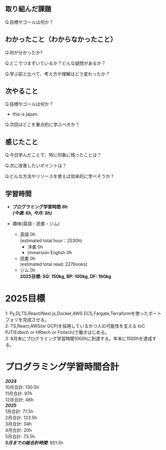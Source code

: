 ## 取り組んだ課題
Q.目標やゴールは何か？


## わかったこと（わからなかったこと）
Q.何が分かったか?

Q.どこでつまずいているか？どんな疑問があるか？


Q.学ぶ前と比べて、考え方や理解はどう変わったか？


## 次やること
Q.目標やゴールは何か？
- this is japan.
  
Q.次回はどこを重点的に学ぶべきか？


## 感じたこと
Q.今日学んだことで、特に印象に残ったことは？

Q.次に改善したいポイントは？

Q.どんな方法やリソースを使えば効率的に学べそうか？


## 学習時間
- **プログラミング学習時間**
_**6h<br>
(今週: 6h, 今月: 6h)**_

- 趣味(英語・読書・ジム)
  - 英語 0h<br>(estimated total hour：2530h)
    - 洋書 0h
    - Immersion English 0h
  - 読書 0h<br>(estimated total read: 227books)
  - ジム 0h<br>**2025目標: SQ: 150kg, BP: 100kg, DF: 160kg**

# 2025目標
1: Py,Dj,TS,React/Next.js,Docker,AWS ECS,Fargate,Terraformを使ったポートフォリを完成させる。<br>
2: TS,React,AWS(or GCP)を採用しているかつ人の可能性を支える toC PJT(Edtech or HRtech or Fintech)で働きはじめる。<br>
3: 8月末にプログラミング学習時間1000hに到達する。年末に1500hを達成する。<br>

# プログラミング学習時間合計
_**2024**_<br>
10月合計: 130.5h<br>
11月合計: 97h<br>
12月合計: 46h<br>
_**2025**_<br>
1月合計: 71.5h<br>
2月合計: 123.5h <br>
3月合計: 34h <br>
4月合計: 20h <br>
5月合計: 73.5h <br>
_**5月までの総合計時間**_: 651.5h

